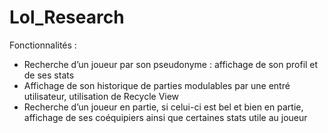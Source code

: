 # Lol_Research
Fonctionnalités : 
-	Recherche d’un joueur par son pseudonyme : affichage de son profil et de ses stats
-	Affichage de son historique de parties modulables par une entré utilisateur, utilisation de Recycle View
-	Recherche d’un joueur en partie, si celui-ci est bel et bien en partie, affichage de ses coéquipiers ainsi que certaines stats utile au joueur

